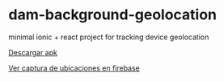 # dam-background-geolocation
minimal ionic + react project for tracking device geolocation 


[Descargar apk](https://drive.google.com/file/d/1Xzk6GTEOmEhxkNexSO4GCguEjuAWodC8/view?usp=sharing)

[Ver captura de ubicaciones en firebase](https://youtu.be/LwpjM5aomQ0)

